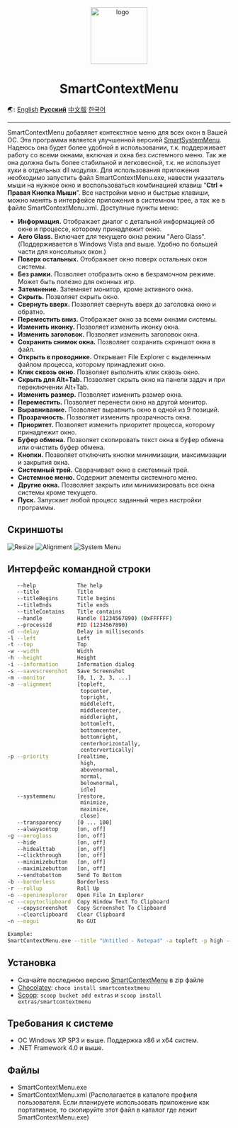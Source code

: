<div align="center">

<img src="./SmartContextMenu/Images/SmartContextMenuLogo.png" alt="logo" width="128">

# SmartContextMenu

</div>

🌏: [English](/) [**Русский**](/README_RU.md) [中文版](/README_CN.md) [한국어](/README_KO.md)

---

SmartContextMenu добавляет контекстное меню для всех окон в Вашей ОС.
Эта программа является улучшенной версией [SmartSystemMenu](https://github.com/AlexanderPro/SmartSystemMenu).
Надеюсь она будет более удобной в использовании, т.к. поддерживает работу со всеми окнами, включая и окна без системного меню.
Так же она должна быть более стабильной и легковесной, т.к. не использует хуки в отдельных dll модулях.
Для использования приложения необходимо запустить файл SmartContextMenu.exe, навести указатель мыши на нужное окно и воспользоваться комбинацией клавиш “**Ctrl + Правая Кнопка Мыши**”.
Все настройки меню и быстрые клавиши, можно менять в интерфейсе приложения в системном трее, а так же в файле SmartContextMenu.xml. Доступные пункты меню:

* **Информация.** Отображает диалог с детальной информацией об окне и процессе, которому принадлежит окно.
* **Aero Glass.** Включает для текущего окна режим "Aero Glass". (Поддерживается в Windows Vista and выше. Удобно по большей части для консольных окон.)
* **Поверх остальных.** Отображает окно поверх остальных окон системы.
* **Без рамки.** Позволяет отобразить окно в безрамочном режиме. Может быть полезно для оконных игр.
* **Затемнение.** Затемняет монитор, кроме активного окна.
* **Скрыть.** Позволяет скрыть окно.
* **Свернуть вверх.** Позволяет свернуть вверх до заголовка окно и обратно.
* **Переместить вниз.** Отображает окно за всеми окнами системы.
* **Изменить иконку.** Позволяет изменить иконку окна.
* **Изменить заголовок.** Позволяет изменить заголовок окна.
* **Сохранить снимок окна.** Позволяет сохранить скриншот окна в файл.
* **Открыть в проводнике.** Открывает File Explorer с выделенным файлом процесса, которому принадлежит окно.
* **Клик сквозь окно.** Позволяет выполнить клик сквозь окно.
* **Скрыть для Alt+Tab.** Позволяет скрыть окно на панели задач и при переключении Alt+Tab.
* **Изменить размер.** Позволяет изменить размер окна.
* **Переместить.** Позволяет перенести окно на другой монитор.
* **Выравнивание.** Позволяет выравнить окно в одной из 9 позиций.
* **Прозрачность.** Позволяет изменить прозрачность окна.
* **Приоритет.** Позволяет изменить приоритет процесса, которому принадлежит окно.
* **Буфер обмена.** Позволяет скопировать текст окна в буфер обмена или очистить буфер обмена.
* **Кнопки.** Позволяет отключить кнопки минимизации, максимизации и закрытия окна.
* **Системный трей.** Сворачивает окно в системный трей.
* **Системное меню.** Содержит элементы системного меню.
* **Другие окна.** Позволяет закрыть или минимизировать все окна системы кроме текущего.
* **Пуск.** Запускает любой процесс заданный через настройки программы.

Скриншоты
------------------

![Resize](./SmartContextMenu/Images/SmartContextMenuRu1.png)
![Alignment](./SmartContextMenu/Images/SmartContextMenuRu2.png)
![System Menu](./SmartContextMenu/Images/SmartContextMenuRu3.png)

Интерфейс командной строки
--------------------

```bash
   --help             The help
   --title            Title
   --titleBegins      Title begins 
   --titleEnds        Title ends
   --titleContains    Title contains
   --handle           Handle (1234567890) (0xFFFFFF)
   --processId        PID (1234567890)
-d --delay            Delay in milliseconds
-l --left             Left
-t --top              Top
-w --width            Width
-h --height           Height
-i --information      Information dialog
-s --savescreenshot   Save Screenshot
-m --monitor          [0, 1, 2, 3, ...]
-a --alignment        [topleft,
                       topcenter,
                       topright,
                       middleleft,
                       middlecenter,
                       middleright,
                       bottomleft,
                       bottomcenter,
                       bottomright,
                       centerhorizontally,
                       centervertically]
-p --priority         [realtime,
                       high,
                       abovenormal,
                       normal,
                       belownormal,
                       idle]
   --systemmenu       [restore,
                       minimize,
                       maximize,
                       close]
   --transparency     [0 ... 100]
   --alwaysontop      [on, off]
-g --aeroglass        [on, off]
   --hide             [on, off]
   --hidealttab       [on, off]
   --clickthrough     [on, off]
   --minimizebutton   [on, off]
   --maximizebutton   [on, off]
   --sendtobottom     Send To Bottom
-b --borderless       Borderless
-r --rollup           Roll Up
-o --openinexplorer   Open File In Explorer
-c --copytoclipboard  Copy Window Text To Clipboard
   --copyscreenshot   Copy Screenshot To Clipboard
   --clearclipboard   Clear Clipboard
-n --nogui            No GUI

Example:
SmartContextMenu.exe --title "Untitled - Notepad" -a topleft -p high --alwaysontop on --nogui
```

Установка
--------------------

* Скачайте последнюю версию [SmartContextMenu](https://github.com/AlexanderPro/SmartContextMenu/releases) в zip файле
* [Chocolatey](https://chocolatey.org/): `choco install smartcontextmenu`
* [Scoop](https://scoop.sh/): `scoop bucket add extras` и `scoop install extras/smartcontextmenu`

Требования к системе
--------------------

* ОС Windows XP SP3 и выше. Поддержка x86 и x64 систем.
* .NET Framework 4.0 и выше.

Файлы
--------------------

* SmartContextMenu.exe
* SmartContextMenu.xml (Располагается в каталоге профиля пользователя. Если планируете использовать приложение как портативное, то скопируйте этот файл в каталог где лежит SmartContextMenu.exe)
